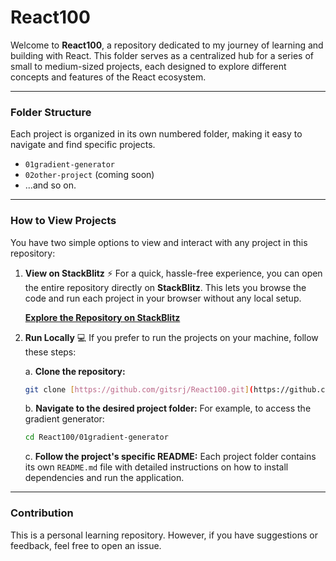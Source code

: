 # React100

Welcome to **React100**, a repository dedicated to my journey of learning and building with React. This folder serves as a centralized hub for a series of small to medium-sized projects, each designed to explore different concepts and features of the React ecosystem.

---

### Folder Structure

Each project is organized in its own numbered folder, making it easy to navigate and find specific projects.

- `01gradient-generator`
- `02other-project` (coming soon)
- ...and so on.

---

### How to View Projects

You have two simple options to view and interact with any project in this repository:

1.  **View on StackBlitz** ⚡️
    For a quick, hassle-free experience, you can open the entire repository directly on **StackBlitz**. This lets you browse the code and run each project in your browser without any local setup.
    
    **[Explore the Repository on StackBlitz](https://stackblitz.com/~/github.com/gitsrj/React100)**

2.  **Run Locally** 💻
    If you prefer to run the projects on your machine, follow these steps:

    a. **Clone the repository:**
       ```bash
       git clone [https://github.com/gitsrj/React100.git](https://github.com/gitsrj/React100.git)
       ```

    b. **Navigate to the desired project folder:**
       For example, to access the gradient generator:
       ```bash
       cd React100/01gradient-generator
       ```

    c. **Follow the project's specific README:**
       Each project folder contains its own `README.md` file with detailed instructions on how to install dependencies and run the application.

---

### Contribution

This is a personal learning repository. However, if you have suggestions or feedback, feel free to open an issue.
